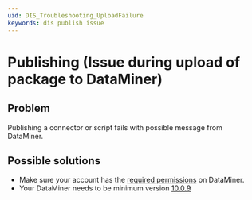 ```yaml
---
uid: DIS_Troubleshooting_UploadFailure
keywords: dis publish issue
---
```


# Publishing (Issue during upload of package to DataMiner)

## Problem

Publishing a connector or script fails with possible message from DataMiner.

## Possible solutions

- Make sure your account has the [required permissions](xref:Prerequisites#required-user-permissions) on DataMiner.
- Your DataMiner needs to be minimum version [10.0.9](xref:General_Feature_Release_10.0.9#dataminer-application-packages-id_25911id_26027id_26169id_26243id_26271id_26338id_26351id_26371)
